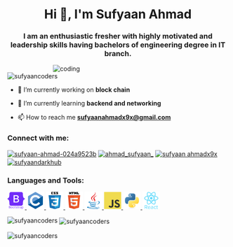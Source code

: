 <h1 align="center">Hi 👋, I'm Sufyaan Ahmad</h1>
<h3 align="center">I am an enthusiastic fresher with highly motivated and leadership skills having bachelors of engineering degree in IT branch.</h3>
<img align="right" alt="coding" width="400" src="https://user-images.githubusercontent.com/55389276/140866485-8fb1c876-9a8f-4d6a-98dc-08c4981eaf70.gif">
<p align="left"> <img src="https://komarev.com/ghpvc/?username=sufyaancoders&label=Profile%20views&color=0e75b6&style=flat" alt="sufyaancoders" /> </p>

- 🔭 I’m currently working on **block chain**

- 🌱 I’m currently learning **backend and networking**

- 📫 How to reach me **sufyaanahmadx9x@gmail.com**

<h3 align="left">Connect with me:</h3>
<p align="left">
<a href="https://linkedin.com/in/sufyaan-ahmad-024a9523b" target="blank"><img align="center" src="https://raw.githubusercontent.com/rahuldkjain/github-profile-readme-generator/master/src/images/icons/Social/linked-in-alt.svg" alt="sufyaan-ahmad-024a9523b" height="30" width="40" /></a>
<a href="https://instagram.com/ahmad_sufyaan_" target="blank"><img align="center" src="https://raw.githubusercontent.com/rahuldkjain/github-profile-readme-generator/master/src/images/icons/Social/instagram.svg" alt="ahmad_sufyaan_" height="30" width="40" /></a>
<a href="https://www.behance.net/sufyaan ahmadx9x" target="blank"><img align="center" src="https://raw.githubusercontent.com/rahuldkjain/github-profile-readme-generator/master/src/images/icons/Social/behance.svg" alt="sufyaan ahmadx9x" height="30" width="40" /></a>
<a href="https://www.leetcode.com/sufyaandarkhub" target="blank"><img align="center" src="https://raw.githubusercontent.com/rahuldkjain/github-profile-readme-generator/master/src/images/icons/Social/leet-code.svg" alt="sufyaandarkhub" height="30" width="40" /></a>
</p>

<h3 align="left">Languages and Tools:</h3>
<p align="left"> <a href="https://getbootstrap.com" target="_blank" rel="noreferrer"> <img src="https://raw.githubusercontent.com/devicons/devicon/master/icons/bootstrap/bootstrap-plain-wordmark.svg" alt="bootstrap" width="40" height="40"/> </a> <a href="https://www.cprogramming.com/" target="_blank" rel="noreferrer"> <img src="https://raw.githubusercontent.com/devicons/devicon/master/icons/c/c-original.svg" alt="c" width="40" height="40"/> </a> <a href="https://www.w3schools.com/css/" target="_blank" rel="noreferrer"> <img src="https://raw.githubusercontent.com/devicons/devicon/master/icons/css3/css3-original-wordmark.svg" alt="css3" width="40" height="40"/> </a> <a href="https://www.w3.org/html/" target="_blank" rel="noreferrer"> <img src="https://raw.githubusercontent.com/devicons/devicon/master/icons/html5/html5-original-wordmark.svg" alt="html5" width="40" height="40"/> </a> <a href="https://www.java.com" target="_blank" rel="noreferrer"> <img src="https://raw.githubusercontent.com/devicons/devicon/master/icons/java/java-original.svg" alt="java" width="40" height="40"/> </a> <a href="https://developer.mozilla.org/en-US/docs/Web/JavaScript" target="_blank" rel="noreferrer"> <img src="https://raw.githubusercontent.com/devicons/devicon/master/icons/javascript/javascript-original.svg" alt="javascript" width="40" height="40"/> </a> <a href="https://www.python.org" target="_blank" rel="noreferrer"> <img src="https://raw.githubusercontent.com/devicons/devicon/master/icons/python/python-original.svg" alt="python" width="40" height="40"/> </a> <a href="https://reactjs.org/" target="_blank" rel="noreferrer"> <img src="https://raw.githubusercontent.com/devicons/devicon/master/icons/react/react-original-wordmark.svg" alt="react" width="40" height="40"/> </a> </p>

<p><img align="left" src="https://github-readme-stats.vercel.app/api/top-langs?username=sufyaancoders&show_icons=true&locale=en&layout=compact" alt="sufyaancoders" /></p>

<p>&nbsp;<img align="center" src="https://github-readme-stats.vercel.app/api?username=sufyaancoders&show_icons=true&locale=en" alt="sufyaancoders" /></p>

<p><img align="center" src="https://github-readme-streak-stats.herokuapp.com/?user=sufyaancoders&" alt="sufyaancoders" /></p>
<ing
